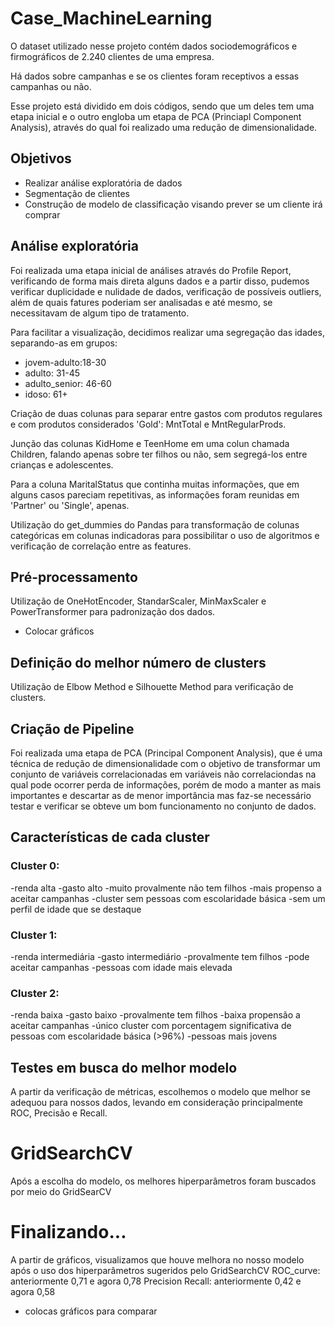 # Case_MachineLearning

 O dataset utilizado nesse projeto contém dados sociodemográficos e firmográficos de 2.240 clientes de uma empresa.

 Há dados sobre campanhas e se os clientes foram receptivos a essas campanhas ou não.

 Esse projeto está dividido em dois códigos, sendo que um deles tem uma etapa inicial e o outro engloba um etapa de PCA (Princiapl Component Analysis), através do qual foi realizado uma redução de dimensionalidade.

 ## Objetivos
 - Realizar análise exploratória de dados
 - Segmentação de clientes
 - Construção de modelo de classificação visando prever se um cliente irá comprar

## Análise exploratória
 Foi realizada uma etapa inicial de análises através do Profile Report, verificando de forma mais direta alguns dados e a partir disso, pudemos verificar duplicidade e nulidade de dados, verificação de possíveis outliers, além de quais fatures poderiam ser analisadas e até mesmo, se necessitavam de algum tipo de tratamento.

 Para facilitar a visualização, decidimos realizar uma segregação das idades, separando-as em grupos:
  - jovem-adulto:18-30
  - adulto: 31-45
  - adulto_senior: 46-60
  - idoso: 61+

 Criação de duas colunas para separar entre gastos com produtos regulares e com produtos considerados 'Gold': MntTotal e MntRegularProds.

 Junção das colunas KidHome e TeenHome em uma colun chamada Children, falando apenas sobre ter filhos ou não, sem segregá-los entre crianças e adolescentes.

 Para a coluna MaritalStatus que continha muitas informações, que em alguns casos pareciam repetitivas, as informações foram reunidas em 'Partner' ou 'Single', apenas.

Utilização do get_dummies do Pandas para transformação de colunas categóricas em colunas indicadoras para possibilitar o uso de algoritmos e verificação de correlação entre as features.

## Pré-processamento
Utilização de OneHotEncoder, StandarScaler, MinMaxScaler e PowerTransformer para padronização dos dados.
 * Colocar gráficos
## Definição do melhor número de clusters
Utilização de Elbow Method e Silhouette Method para verificação de clusters.

## Criação de Pipeline
Foi realizada uma etapa de PCA (Principal Component Analysis), que é uma técnica de redução de dimensionalidade com o objetivo de transformar um conjunto de variáveis correlacionadas em variáveis não correlaciondas na qual pode ocorrer perda de informações, porém de modo a manter as mais importantes e descartar as de menor importância mas faz-se necessário testar e verificar se obteve um bom funcionamento no conjunto de dados.

 ## Características de cada cluster
### Cluster 0:
-renda alta
-gasto alto
-muito provalmente não tem filhos
-mais propenso a aceitar campanhas
-cluster sem pessoas com escolaridade básica
-sem um perfil de idade que se destaque

### Cluster 1:
-renda intermediária
-gasto intermediário
-provalmente tem filhos
-pode aceitar campanhas
-pessoas com idade mais elevada

### Cluster 2:
-renda baixa
-gasto baixo
-provalmente tem filhos
-baixa propensão a aceitar campanhas
-único cluster com porcentagem significativa de pessoas com escolaridade básica (>96%)
-pessoas mais jovens

## Testes em busca do melhor modelo
A partir da verificação de métricas, escolhemos o modelo que melhor se adequou para nossos dados, levando em consideração principalmente ROC, Precisão e Recall.

# GridSearchCV
Após a escolha do modelo,  os melhores hiperparâmetros foram buscados por meio do GridSearCV

# Finalizando...
A partir de gráficos, visualizamos que houve melhora no nosso modelo após o uso dos hiperparâmetros sugeridos pelo GridSearchCV
ROC_curve: anteriormente 0,71 e agora 0,78
Precision Recall: anteriormente 0,42 e agora 0,58

* colocas gráficos para comparar
